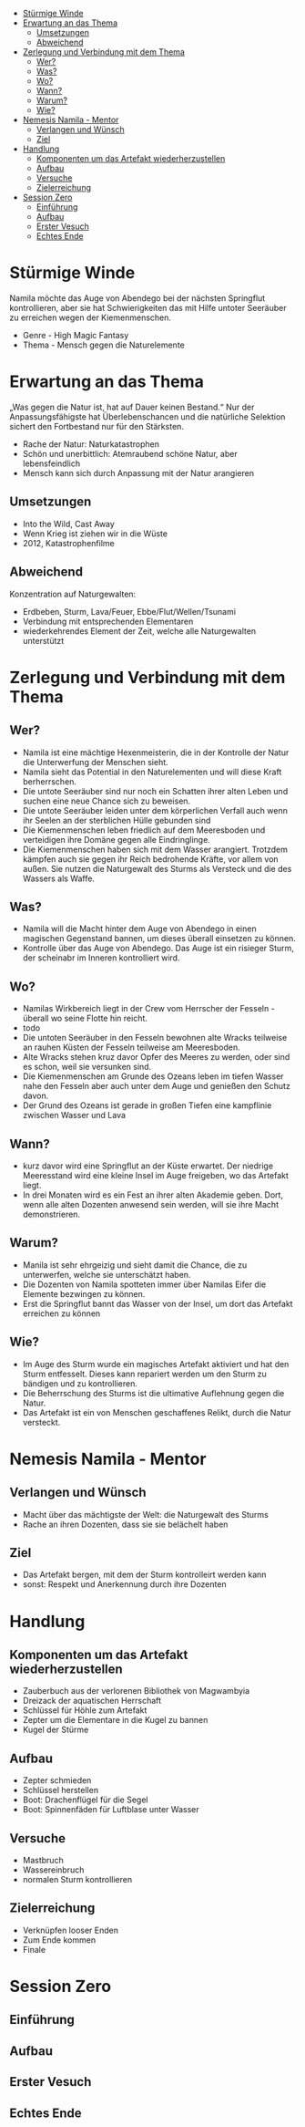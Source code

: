 <!-- TOC -->

- [Stürmige Winde](#st%C3%BCrmige-winde)
- [Erwartung an das Thema](#erwartung-an-das-thema)
  - [Umsetzungen](#umsetzungen)
  - [Abweichend](#abweichend)
- [Zerlegung und Verbindung mit dem Thema](#zerlegung-und-verbindung-mit-dem-thema)
  - [Wer?](#wer)
  - [Was?](#was)
  - [Wo?](#wo)
  - [Wann?](#wann)
  - [Warum?](#warum)
  - [Wie?](#wie)
- [Nemesis Namila - Mentor](#nemesis-namila---mentor)
  - [Verlangen und Wünsch](#verlangen-und-w%C3%BCnsch)
  - [Ziel](#ziel)
- [Handlung](#handlung)
  - [Komponenten um das Artefakt wiederherzustellen](#komponenten-um-das-artefakt-wiederherzustellen)
  - [Aufbau](#aufbau)
  - [Versuche](#versuche)
  - [Zielerreichung](#zielerreichung)
- [Session Zero](#session-zero)
  - [Einführung](#einf%C3%BChrung)
  - [Aufbau](#aufbau-1)
  - [Erster Vesuch](#erster-vesuch)
  - [Echtes Ende](#echtes-ende)

<!-- /TOC -->

# Stürmige Winde

Namila möchte das Auge von Abendego bei der nächsten Springflut kontrollieren,
aber sie hat Schwierigkeiten das mit Hilfe untoter Seeräuber zu erreichen
wegen der Kiemenmenschen.

* Genre - High Magic Fantasy
* Thema - Mensch gegen die Naturelemente

# Erwartung an das Thema
„Was gegen die Natur ist, hat auf Dauer keinen Bestand.“
Nur der Anpassungsfähigste hat Überlebenschancen und die natürliche Selektion
sichert den Fortbestand nur für den Stärksten.
* Rache der Natur: Naturkatastrophen
* Schön und unerbittlich: Atemraubend schöne Natur, aber lebensfeindlich
* Mensch kann sich durch Anpassung mit der Natur arangieren

## Umsetzungen
* Into the Wild, Cast Away
* Wenn Krieg ist ziehen wir in die Wüste
* 2012, Katastrophenfilme

## Abweichend
Konzentration auf Naturgewalten:
* Erdbeben, Sturm, Lava/Feuer, Ebbe/Flut/Wellen/Tsunami
* Verbindung mit entsprechenden Elementaren
* wiederkehrendes Element der Zeit, welche alle Naturgewalten unterstützt

# Zerlegung und Verbindung mit dem Thema

## Wer?
* Namila ist eine mächtige Hexenmeisterin, die in der Kontrolle der
Natur die Unterwerfung der Menschen sieht.
 * Namila sieht das Potential in den Naturelementen und will diese Kraft
berherrschen.
* Die untote Seeräuber sind nur noch ein Schatten ihrer alten Leben und
suchen eine neue Chance sich zu beweisen.
 * Die untote Seeräuber leiden unter dem körperlichen Verfall auch wenn
ihr Seelen an der sterblichen Hülle gebunden sind
* Die Kiemenmenschen leben friedlich auf dem Meeresboden und verteidigen
ihre Domäne gegen alle Eindringlinge.
 * Die Kiemenmenschen haben sich mit dem Wasser arangiert. Trotzdem kämpfen auch
sie gegen ihr Reich bedrohende Kräfte, vor allem von außen. Sie nutzen die
Naturgewalt des Sturms als Versteck und die des Wassers als Waffe.

## Was?
* Namila will die Macht hinter dem Auge von Abendego in einen magischen
Gegenstand bannen, um dieses überall einsetzen zu können.
 * Kontrolle über das Auge von Abendego. Das Auge ist ein risieger Sturm, der
scheinabr im Inneren kontrolliert wird.

## Wo?
* Namilas Wirkbereich liegt in der Crew vom Herrscher der Fesseln -
überall wo seine Flotte hin reicht.
 * todo
* Die untoten Seeräuber in den Fesseln bewohnen alte Wracks teilweise an
rauhen Küsten der Fesseln teilweise am Meeresboden.
 * Alte Wracks stehen kruz davor Opfer des Meeres zu werden, oder sind es schon,
weil sie versunken sind.
* Die Kiemenmenschen am Grunde des Ozeans leben im tiefen Wasser nahe den
Fesseln aber auch unter dem Auge und genießen den Schutz davon.
 * Der Grund des Ozeans ist gerade in großen Tiefen eine kampflinie zwischen
Wasser und Lava

## Wann?
* kurz davor wird eine Springflut an der Küste erwartet. Der niedrige
Meeresstand wird eine kleine Insel im Auge freigeben, wo das Artefakt
liegt.
* In drei Monaten wird es ein Fest an ihrer alten Akademie geben.
Dort, wenn alle alten Dozenten anwesend sein werden, will sie ihre Macht
demonstrieren.

## Warum?
* Manila ist sehr ehrgeizig und sieht damit die Chance, die zu unterwerfen,
welche sie unterschätzt haben.
 * Die Dozenten von Namila spotteten immer über Namilas Eifer die Elemente
bezwingen zu können.
 * Erst die Springflut bannt das Wasser von der Insel, um dort das Artefakt
erreichen zu können

## Wie?
* Im Auge des Sturm wurde ein magisches Artefakt aktiviert und hat den Sturm
entfesselt.
Dieses kann repariert werden um den Sturm zu bändigen und zu kontrollieren.
 * Die Beherrschung des Sturms ist die ultimative Auflehnung gegen die Natur.
 * Das Artefakt ist ein von Menschen geschaffenes Relikt, durch die Natur
versteckt.

# Nemesis Namila - Mentor
## Verlangen und Wünsch
* Macht über das mächtigste der Welt: die Naturgewalt des Sturms
* Rache an ihren Dozenten, dass sie sie belächelt haben

## Ziel
* Das Artefakt bergen, mit dem der Sturm kontrolleirt werden kann
* sonst: Respekt und Anerkennung durch ihre Dozenten

# Handlung

## Komponenten um das Artefakt wiederherzustellen
* Zauberbuch aus der verlorenen Bibliothek von Magwambyia
* Dreizack der aquatischen Herrschaft
* Schlüssel für Höhle zum Artefakt
* Zepter um die Elementare in die Kugel zu bannen
* Kugel der Stürme

## Aufbau
* Zepter schmieden
* Schlüssel herstellen
* Boot: Drachenflügel für die Segel
* Boot: Spinnenfäden für Luftblase unter Wasser

## Versuche
* Mastbruch
* Wassereinbruch
* normalen Sturm kontrollieren

## Zielerreichung
* Verknüpfen looser Enden
* Zum Ende kommen
* Finale

# Session Zero
## Einführung

## Aufbau

## Erster Vesuch

## Echtes Ende

